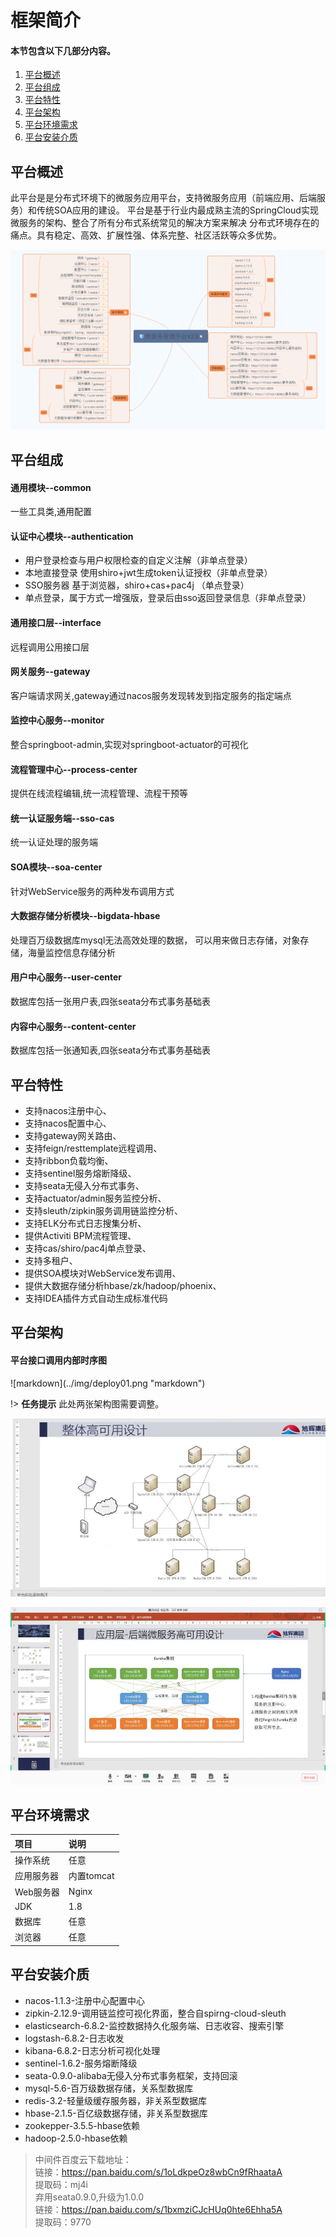 #  框架简介

#### 本节包含以下几部分内容。
1. [平台概述](#平台概述)
1. [平台组成](#平台组成)
1. [平台特性](#平台特性)
1. [平台架构](#平台架构)
1. [平台环境需求](#平台环境需求)
1. [平台安装介质](#平台安装介质)

## 平台概述
此平台是是分布式环境下的微服务应用平台，支持微服务应用（前端应用、后端服务）和传统SOA应用的建设。
平台是基于行业内最成熟主流的SpringCloud实现微服务的架构、整合了所有分布式系统常见的解决方案来解决
分布式环境存在的痛点。具有稳定、高效、扩展性强、体系完整、社区活跃等众多优势。 

![markdown](../微服务管理平台V2.0.png "markdown")
## 平台组成  
<h4>通用模块--common</h4>
一些工具类,通用配置


<h4>认证中心模块--authentication</h4>

- 用户登录检查与用户权限检查的自定义注解（非单点登录）  
- 本地直接登录 使用shiro+jwt生成token认证授权（非单点登录）   
- SSO服务器 基于浏览器，shiro+cas+pac4j （单点登录）   
- 单点登录，属于方式一增强版，登录后由sso返回登录信息（非单点登录）  


<h4>通用接口层--interface</h4>
远程调用公用接口层


<h4>网关服务--gateway</h4>
客户端请求网关,gateway通过nacos服务发现转发到指定服务的指定端点


<h4>监控中心服务--monitor</h4>
整合springboot-admin,实现对springboot-actuator的可视化


<h4>流程管理中心--process-center</h4>
提供在线流程编辑,统一流程管理、流程干预等


<h4>统一认证服务端--sso-cas</h4>
统一认证处理的服务端


<h4>SOA模块--soa-center</h4>
针对WebService服务的两种发布调用方式


<h4>大数据存储分析模块--bigdata-hbase</h4>
处理百万级数据库mysql无法高效处理的数据，
可以用来做日志存储，对象存储，海量监控信息存储分析


<h4>用户中心服务--user-center</h4>
数据库包括一张用户表,四张seata分布式事务基础表


<h4>内容中心服务--content-center</h4>
数据库包括一张通知表,四张seata分布式事务基础表


## 平台特性  
- 支持nacos注册中心、
- 支持nacos配置中心、
- 支持gateway网关路由、
- 支持feign/resttemplate远程调用、
- 支持ribbon负载均衡、
- 支持sentinel服务熔断降级、
- 支持seata无侵入分布式事务、
- 支持actuator/admin服务监控分析、
- 支持sleuth/zipkin服务调用链监控分析、
- 支持ELK分布式日志搜集分析、
- 提供Activiti BPM流程管理、
- 支持cas/shiro/pac4j单点登录、
- 支持多租户、
- 提供SOA模块对WebService发布调用、
- 提供大数据存储分析hbase/zk/hadoop/phoenix、
- 支持IDEA插件方式自动生成标准代码


## 平台架构
<h4>平台接口调用内部时序图</h4>
![markdown](../img/deploy01.png "markdown") 

!> **任务提示** 此处两张架构图需要调整。

![markdown](../部署01.jpg "markdown")  

![markdown](../部署02.jpg "markdown")

## 平台环境需求
| 项目 | 说明 | 
| :-----| :---- |
| 操作系统 | 任意 | 
| 应用服务器 | 内置tomcat |
| Web服务器 | Nginx  |
| JDK | 1.8 |
| 数据库 | 任意  |
| 浏览器 | 任意  |

## 平台安装介质
- nacos-1.1.3-注册中心配置中心
- zipkin-2.12.9-调用链监控可视化界面，整合自spirng-cloud-sleuth
- elasticsearch-6.8.2-监控数据持久化服务端、日志收容、搜索引擎
- logstash-6.8.2-日志收发
- kibana-6.8.2-日志分析可视化处理
- sentinel-1.6.2-服务熔断降级
- seata-0.9.0-alibaba无侵入分布式事务框架，支持回滚
- mysql-5.6-百万级数据存储，关系型数据库
- redis-3.2-轻量级缓存服务器，非关系型数据库
- hbase-2.1.5-百亿级数据存储，非关系型数据库
- zookepper-3.5.5-hbase依赖
- hadoop-2.5.0-hbase依赖

> 中间件百度云下载地址：  
> 链接：https://pan.baidu.com/s/1oLdkpeOz8wbCn9fRhaataA   
> 提取码：mj4i   
> 弃用seata0.9.0,升级为1.0.0  
> 链接：https://pan.baidu.com/s/1bxmziCJcHUq0hte6Ehha5A   
> 提取码：9770  
